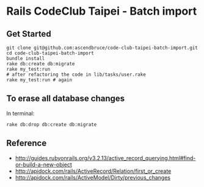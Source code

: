 # Rails CodeClub Taipei - Batch import

## Get Started

    git clone git@github.com:ascendbruce/code-club-taipei-batch-import.git
    cd code-club-taipei-batch-import
    bundle install
    rake db:create db:migrate
    rake my_test:run
    # after refactoring the code in lib/tasks/user.rake
    rake my_test:run # again

## To erase all database changes

In terminal:

    rake db:drop db:create db:migrate

## Reference

* http://guides.rubyonrails.org/v3.2.13/active_record_querying.html#find-or-build-a-new-object
* http://apidock.com/rails/ActiveRecord/Relation/first_or_create
* http://apidock.com/rails/ActiveModel/Dirty/previous_changes
